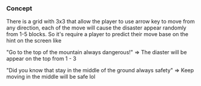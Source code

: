 ### Concept

There is a grid with 3x3 that allow the player to use arrow key to move from any direction, each of the move will cause the disaster appear randomly from 1-5 blocks. So it's require a player to predict their move base on the hint on the screen like

"Go to the top of the mountain always dangerous!"
=> The diaster will be appear on the top from 1 - 3

"Did you know that stay in the middle of the ground always safety"
=> Keep moving in the middle will be safe lol